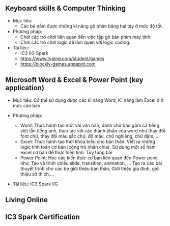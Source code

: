﻿## Keyboard skills & Computer Thinking

* Mục tiêu: 
	* Các bé nắm được những kĩ năng gõ phím bằng hai tay ở mức độ tốt.
* Phương pháp:
	- Chơi các trò chơi liên quan đến việc tập gõ bàn phím máy tính.
	- Chơi các trò chơi logic để làm quen với logic coding.
* Tài liệu: 
	* IC3 IIG Spark
	* https://www.typing.com/student/games
	* https://blockly-games.appspot.com

## Microsoft Word & Excel & Power Point (key application)
* Mục tiêu: Có thể sử dụng được các kĩ năng Word, Kĩ năng làm Excel ở ở mức căn bản.
* Phương pháp:
	- Word: Thực hành tạo một vài văn bản, đánh chữ bao gồm cả tiếng việt lẫn tiếng anh, thao tác với các thành phần của word như thay đổi font chữ, thay đổi màu sắc chữ, đổ màu, chữ nghiêng, chữ đậm, ...
	- Excel: Thực hành tạo thời khóa biểu cho bản thân. Viết ra những logic tính toán cơ
bản (cộng trừ nhân chia). Sử dụng một số hàm excel cơ bản để thực hiện tính. Tùy từng bài
	- Power Point: Học các kiến thức cơ bản liên quan đến Power point như: Tạo và trình chiếu slide, transition, animation, ... Tạo ra các bài thuyết trình cho các bé giới thiệu bản thân, Giới thiệu gia đình, giới thiệu sở thích,... 	
	
 * Tài liệu: IC3 Spark IIG

## Living Online

## IC3 Spark Certification

